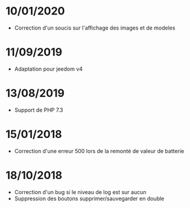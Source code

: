 # 10/01/2020

- Correction d'un soucis sur l'affichage des images et de modeles

# 11/09/2019

- Adaptation pour jeedom v4

# 13/08/2019

- Support de PHP 7.3

# 15/01/2018

- Correction d'une erreur 500 lors de la remonté de valeur de batterie

# 18/10/2018

- Correction d'un bug si le niveau de log est sur aucun
- Suppression des boutons supprimer/sauvegarder en double
